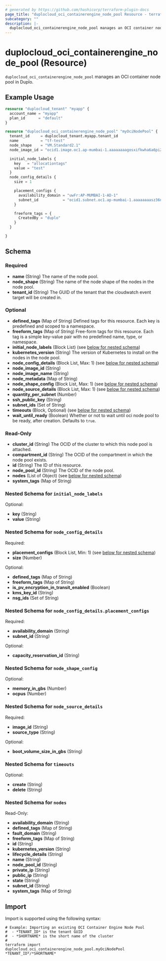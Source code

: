 ```yaml
---
# generated by https://github.com/hashicorp/terraform-plugin-docs
page_title: "duplocloud_oci_containerengine_node_pool Resource - terraform-provider-duplocloud"
subcategory: ""
description: |-
  duplocloud_oci_containerengine_node_pool manages an OCI container node pool in Duplo.
---
```


# duplocloud_oci_containerengine_node_pool (Resource)

`duplocloud_oci_containerengine_node_pool` manages an OCI container node pool in Duplo.

## Example Usage

```terraform
resource "duplocloud_tenant" "myapp" {
  account_name = "myapp"
  plan_id      = "default"
}

resource "duplocloud_oci_containerengine_node_pool" "myOciNodePool" {
  tenant_id     = duplocloud_tenant.myapp.tenant_id
  name          = "tf-test"
  node_shape    = "VM.Standard2.1"
  node_image_id = "ocid1.image.oc1.ap-mumbai-1.aaaaaaaagosxifkwha6a6pi2fxx4idf3te3icdsf7z6jar2sxls6xycnehna"

  initial_node_labels {
    key   = "allocationtags"
    value = "test"
  }
  node_config_details {
    size = 1

    placement_configs {
      availability_domain = "uwFr:AP-MUMBAI-1-AD-1"
      subnet_id           = "ocid1.subnet.oc1.ap-mumbai-1.aaaaaaaasz36nwww2zygjn7arpuq4fbz3z22kn6adlalldvld3b5nu6afuxa"
    }

    freeform_tags = {
      CreatedBy = "duplo"
    }
  }

}
```

<!-- schema generated by tfplugindocs -->
## Schema

### Required

- **name** (String) The name of the node pool.
- **node_shape** (String) The name of the node shape of the nodes in the node pool.
- **tenant_id** (String) The GUID of the tenant that the cloudwatch event target will be created in.

### Optional

- **defined_tags** (Map of String) Defined tags for this resource. Each key is predefined and scoped to a namespace.
- **freeform_tags** (Map of String) Free-form tags for this resource. Each tag is a simple key-value pair with no predefined name, type, or namespace.
- **initial_node_labels** (Block List) (see [below for nested schema](#nestedblock--initial_node_labels))
- **kubernetes_version** (String) The version of Kubernetes to install on the nodes in the node pool.
- **node_config_details** (Block List, Max: 1) (see [below for nested schema](#nestedblock--node_config_details))
- **node_image_id** (String)
- **node_image_name** (String)
- **node_metadata** (Map of String)
- **node_shape_config** (Block List, Max: 1) (see [below for nested schema](#nestedblock--node_shape_config))
- **node_source_details** (Block List, Max: 1) (see [below for nested schema](#nestedblock--node_source_details))
- **quantity_per_subnet** (Number)
- **ssh_public_key** (String)
- **subnet_ids** (Set of String)
- **timeouts** (Block, Optional) (see [below for nested schema](#nestedblock--timeouts))
- **wait_until_ready** (Boolean) Whether or not to wait until oci node pool to be ready, after creation. Defaults to `true`.

### Read-Only

- **cluster_id** (String) The OCID of the cluster to which this node pool is attached.
- **compartment_id** (String) The OCID of the compartment in which the node pool exists.
- **id** (String) The ID of this resource.
- **node_pool_id** (String) The OCID of the node pool.
- **nodes** (List of Object) (see [below for nested schema](#nestedatt--nodes))
- **system_tags** (Map of String)

<a id="nestedblock--initial_node_labels"></a>
### Nested Schema for `initial_node_labels`

Optional:

- **key** (String)
- **value** (String)


<a id="nestedblock--node_config_details"></a>
### Nested Schema for `node_config_details`

Required:

- **placement_configs** (Block List, Min: 1) (see [below for nested schema](#nestedblock--node_config_details--placement_configs))
- **size** (Number)

Optional:

- **defined_tags** (Map of String)
- **freeform_tags** (Map of String)
- **is_pv_encryption_in_transit_enabled** (Boolean)
- **kms_key_id** (String)
- **nsg_ids** (Set of String)

<a id="nestedblock--node_config_details--placement_configs"></a>
### Nested Schema for `node_config_details.placement_configs`

Required:

- **availability_domain** (String)
- **subnet_id** (String)

Optional:

- **capacity_reservation_id** (String)



<a id="nestedblock--node_shape_config"></a>
### Nested Schema for `node_shape_config`

Optional:

- **memory_in_gbs** (Number)
- **ocpus** (Number)


<a id="nestedblock--node_source_details"></a>
### Nested Schema for `node_source_details`

Required:

- **image_id** (String)
- **source_type** (String)

Optional:

- **boot_volume_size_in_gbs** (String)


<a id="nestedblock--timeouts"></a>
### Nested Schema for `timeouts`

Optional:

- **create** (String)
- **delete** (String)


<a id="nestedatt--nodes"></a>
### Nested Schema for `nodes`

Read-Only:

- **availability_domain** (String)
- **defined_tags** (Map of String)
- **fault_domain** (String)
- **freeform_tags** (Map of String)
- **id** (String)
- **kubernetes_version** (String)
- **lifecycle_details** (String)
- **name** (String)
- **node_pool_id** (String)
- **private_ip** (String)
- **public_ip** (String)
- **state** (String)
- **subnet_id** (String)
- **system_tags** (Map of String)

## Import

Import is supported using the following syntax:

```shell
# Example: Importing an existing OCI Container Engine Node Pool
#  - *TENANT_ID* is the tenant GUID
#  - *SHORTNAME* is the short name of the cluster
#
terraform import duplocloud_oci_containerengine_node_pool.myOciNodePool *TENANT_ID*/*SHORTNAME*
```
